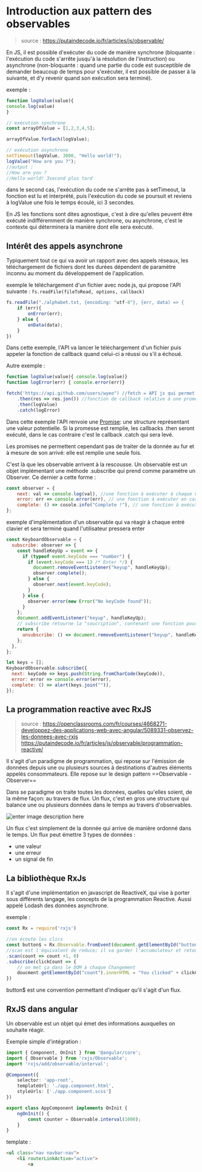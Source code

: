 # Introduction aux pattern des observables

> source :
> https://putaindecode.io/fr/articles/js/observable/


En JS, il est possible d'exécuter du code de manière synchrone (bloquante : l'exécution du code s'arrête jusqu'à la résolution de l'instruction) ou asynchrone (non-bloquante : quand une partie du code est susceptible de demander beaucoup de temps pour s'exécuter, il est possible de passer à la suivante, et d'y revenir quand son exécution sera terminé).

exemple :
```js
function logValue(value){
console.log(value)
}

// exécution synchrone
const arrayOfValue = [1,2,3,4,5];

arrayOfValue.forEach(logValue);

// exécution asynchrone
setTimeout(logValue, 3000, "Hello world!");
logValue("How are you ?");
//output : 
//How are you ?
//Hello world! 3second plus tard
```

dans le second cas, l'exécution du code ne s'arrête pas à setTimeout, la fonction est lu et interprété, puis l'exécution du code se poursuit et reviens à logValue une fois le temps écoulé, ici 3 secondes.

En JS les fonctions sont dites agnostique, c'est à dire qu'elles peuvent être exécuté indifféremment de manière synchrone, ou asynchrone, c'est le contexte qui déterminera la manière dont elle sera exécuté.

## Intérêt des appels asynchrone
Typiquement tout ce qui va avoir un rapport avec des appels réseaux, les téléchargement de fichiers dont les durées dépendent de paramètre inconnu au moment du développement de l'application.

exemple le téléchargement d'un fichier avec node.js, qui propose l'API suivante : ``` fs.readFile(fileToRead, options, callback) ```
```js
fs.readFile("./alphabet.txt, {encoding: "utf-8"}, {err, data) => {
    if (err){
        onError(err);
    } else {
        onData(data);
    }
})
```
Dans cette exemple, l'API va lancer le téléchargement d'un fichier puis appeler la fonction de callback quand celui-ci a réussi ou s'il a échoué.

Autre exemple :
```js
function logValue(value){ console.log(value)}
function logError(err) { console.error(err)}

fetch('https://api.github.com/users/wyeo") //fetch = API js qui permet de faire des appels au réseau
    .then(res => res.jon()) //fonction de callback relative à une promesse => fetch
    .then(logValue)
    .catch(logError)
```

Dans cette exemple l'API renvoie une [Promise](https://putaindecode.io/fr/articles/js/es2015/promises/): une structure représentant une valeur potentielle. Si la promesse est remplie, les callbacks .then seront exécuté, dans le cas contraire c'est le callback .catch qui sera levé.

Les promises ne permettent cependant pas de traiter de la donnée au fur et à mesure de son arrivé: elle est remplie une seule fois.

C'est là que les observable arrivent à la rescousse. Un observable est un objet implémentant une méthode .subscribe qui prend comme paramètre un Observer. Ce dernier a cette forme :
```js
const observer = {
    next: val => console.log(val), //une fonction à exécuter à chaque nouvel évenement
    error: err => console.error(err), // une fonction à exécuter en cas d'erreur
    complete: () => cosole.info("Complete !"), // une fonction à exécuter lorsque l'observable à fini
};
```
exemple d'implémentation d'un observable qui va réagir à chaque entré clavier et sera terminé quand l'utilisateur pressera enter
```javascript
const KeyboardObservable = {
  subscribe: observer => {
    const handleKeyUp = event => {
      if (typeof event.keyCode === "number") {
        if (event.keyCode === 13 /* Enter */) {
          document.removeEventListener("keyup", handleKeyUp);
          observer.complete();
        } else {
          observer.next(event.keyCode);
        }
      } else {
        observer.error(new Error("No keyCode found"));
      }
    };
    document.addEventListener("keyup", handleKeyUp);
    // subscribe retourne la "soucription", contenant une fonction pour la stopper
    return {
      unsubscribe: () => document.removeEventListener("keyup", handleKeyUp),
    };
  },
};

let keys = [];
KeyboardObservable.subscribe({
  next: keyCode => keys.push(String.fromCharCode(keyCode)),
  error: error => console.error(error),
  complete: () => alert(keys.join("")),
});
```

## La programmation reactive avec RxJS

>source :
>https://openclassrooms.com/fr/courses/4668271-developpez-des-applications-web-avec-angular/5089331-observez-les-donnees-avec-rxjs
> https://putaindecode.io/fr/articles/js/observable/programmation-reactive/

Il s'agit d'un paradigme de programmation, qui repose sur l'émission de données depuis une ou plusieurs sources à destinations d'autres éléments appelés consommateurs. Elle repose sur le design pattern ==Observable - Observer==

Dans se paradigme on traite toutes les données, quelles qu'elles soient, de la même façon: au travers de flux. Un flux, c'est en gros une structure qui balance une ou plusieurs données dans le temps au travers d'observables.

![enter image description here](https://i.imgur.com/NLqK4bF.png)

Un flux c'est simplement de la donnée qui arrive de manière ordonné dans le temps. Un flux peut émettre 3 types de données :
- une valeur
- une erreur
- un signal de fin

## La bibliothèque RxJs
Il s'agit d'une implémentation en javascript de ReactiveX, qui vise à porter sous différents langage, les concepts de la programmation Reactive. Aussi appelé Lodash des données asynchrone.

exemple :
```js
const Rx = require('rxjs')

//on écoute les clics
const button$ = Rx.Observable.fromEvent(document.getElementById("button")
//scan est l'équivalent de reduce; il va garder l'accumulateur et retourner le nouveau à chaque clic
.scan(count => count +1, 0)
.subscribe(clickCount => {
    // on met ça dans le DOM à chaque Changement
    doucment.getElementById("count").innerHTML = "You clicked" + clickCount + "times." ;
})
```

button$ est une convention permettant d'indiquer qu'il s'agit d'un flux.

## RxJS dans angular

Un observable est un objet qui émet des informations auxquelles on souhaite réagir.

Exemple simple d'intégration :

```ts
import { Component, OnInit } from '@angular/core';
import { Observable } from 'rxjs/Observable';
import 'rxjs/add/observable/interval';

@Component({
    selector: 'app-root',
    templateUrl: './app.component.html',
    styleUrls: ['./app.component.scss']
})

export class AppComponent implements OnInit {
    ngOnInit() {
        const counter = Observable.interval(1000);
    }
}

```

template :
```html
<ul class="nav navbar-nav">
    <li routerLinkActive="active">
        <a
```
<!--stackedit_data:
eyJoaXN0b3J5IjpbMjg2OTU2NDEzLC02NjczMTc1NTUsMTMwND
c2NjQ3Miw0NTc3MTIzM119
-->